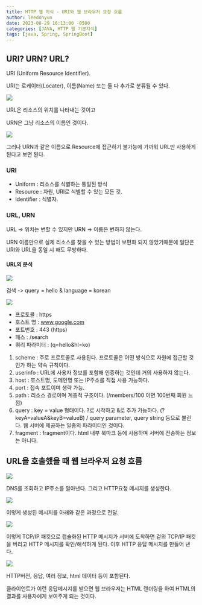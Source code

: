 ```yaml
---
title: HTTP 웹 지식 - URI와 웹 브라우저 요청 흐름
author: leedohyun
date: 2023-08-29 16:13:00 -0500
categories: [JAVA, HTTP 웹 기본지식]
tags: [java, Spring, SpringBoot]
---
```


## URI? URN? URL?

URI (Uniform Resource Identifier).

URI는 로케이터(Locater), 이름(Name) 또는 둘 다 추가로 분류될 수 있다.

![](https://blog.kakaocdn.net/dn/bdBBUj/btssxJj0PlR/MwK8snMTRqPAzdGToSKyEK/img.png)

URL은 리소스의 위치를 나타내는 것이고

URN은 그냥 리소스의 이름인 것이다.

![](https://blog.kakaocdn.net/dn/ea9l1r/btssHAZXSlG/IqHq8E3U8ZikKTIkUXWbMK/img.png)

그러나 URN과 같은 이름으로 Resource에 접근하기 불가능에 가까워 URL만 사용하게 된다고 보면 된다.

### URI

- Uniform : 리소스를 식별하는 통일된 방식
- Resource : 자원, URI로 식별할 수 있는 모든 것.
- Identifier : 식별자.

### URL, URN

URL -> 위치는 변할 수 있지만 URN -> 이름은 변하지 않는다.

URN 이름만으로 실제 리소스를 찾을 수 있는 방법이 보편화 되지 않았기때문에 일단은 URI와 URL을 동일 시 해도 무방하다.

#### URL의 분석

![](https://blog.kakaocdn.net/dn/ZSe9q/btsswVLmLYE/GuehwOY5ciZ0muv27l6gzk/img.png)

검색 -> query = hello & language = korean

![](https://blog.kakaocdn.net/dn/dMQZok/btssAFn6T9y/ZnoF8dfOaTGILUUi32goR1/img.png)

- 프로토콜 : https
- 호스트 명 : www.google.com
- 포트번호 : 443 (https)
- 패스 : /search
- 쿼리 파라미터 : (q=hello&hl=ko)

1. scheme : 주로 프로토콜로 사용된다. 프로토콜은 어떤 방식으로 자원에 접근할 것인가 하는 약속 규칙이다.
2. userinfo : URL에 사용자 정보를 포함해 인증하는 것인데 거의 사용하지 않는다.
3. host : 호스트명, 도메인명 또는 IP주소를 직접 사용 가능하다.
4. port : 접속 포트이며 생략 가능.
5. path : 리소스 경로이며 계층적 구조이다. (/members/100 이면 100번째 회원  느낌)
6. query : key = value 형태이다. ?로 시작하고 &로 추가 가능하다. (?keyA=valueA&keyB=valueB) / query parameter, query string 등으로 불린다. 웹 서버에 제공하는 일종의 파라미터인 것이다.
7. fragment : fragment이다. html 내부 북마크 등에 사용하며 서버에 전송하는 정보는 아니다.

## URL을 호출했을 때 웹 브라우저 요청 흐름

![](https://blog.kakaocdn.net/dn/bwSyYU/btssBosQ4B1/8K0z75o8UHHSMJ53jT9nGK/img.png)

DNS를 조회하고 IP주소를 알아낸다. 그리고 HTTP요청 메시지를 생성한다.

![](https://blog.kakaocdn.net/dn/BndYy/btssvZUNkFL/MAOj0kzD5BjhOQGame6wP1/img.png)

이렇게 생성된 메시지를 아래와 같은 과정으로 전달.

![](https://blog.kakaocdn.net/dn/bXMqvo/btssvgidCya/FSeQ7ucKiGietwKzhvBKP0/img.png)

이렇게 TCP/IP 패킷으로 캡슐화된 HTTP 메시지가 서버에 도착하면 겉의 TCP/IP 패킷을 버리고 HTTP 메시지를 확인/해석하게 된다. 이후 HTTP 응답 메시지를 만들어 낸다.

![](https://blog.kakaocdn.net/dn/DHPgq/btssvXQgsxW/8Q2XKnLI2G8uEDO51EYFs0/img.png)

HTTP버전, 응답, 여러 정보, html 데이터 등이 포함된다.

클라이언트가 이런 응답메시지를 받으면 웹 브라우저는 HTML 렌더링을 하여 HTML의 결과를 사용자에게 보여주게 되는 것이다.
